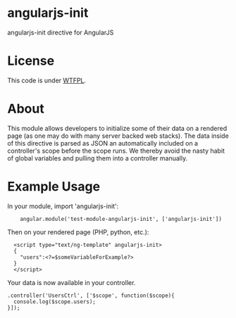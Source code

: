 angularjs-init
==============

angularjs-init directive for AngularJS


License
======
This code is under [WTFPL](http://www.wtfpl.net/).

About
======
This module allows developers to initialize some of their data on a rendered page (as one may do with many server backed web stacks). The data inside of this directive is parsed as JSON an automatically included on a controller's scope before the scope runs. We thereby avoid the nasty habit of global variables and pulling them into a controller manually. 


Example Usage
================

In your module, import 'angularjs-init':
        
        angular.module('test-module-angularjs-init', ['angularjs-init'])

Then on your rendered page (PHP, python, etc.):

      <script type="text/ng-template" angularjs-init>
      {
      	"users":<?=$someVariableForExample?>
      }
      </script>
      
Your data is now available in your controller. 

    .controller('UsersCtrl', ['$scope', function($scope){
      console.log($scope.users);
    }]);
